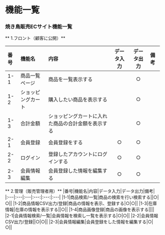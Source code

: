 # 機能一覧
### 焼き鳥販売ECサイト機能一覧
** 1.フロント（顧客に公開）**

|番号|機能名|内容|データ入力|データ出力|備考|
|:---|:---|:---|:---:|:---:|:---|
|1-1|商品一覧ページ|商品を一覧表示する||○||
|1-2|ショッピングカート|購入したい商品を表示する||○||
|1-3|合計金額|ショッピングカートに入れた商品の合計金額を表示する||○||
|2-1|会員登録|会員登録をする|○|○||
|2-2|ログイン|登録したアカウントにログインする|○|○||
|2-3|会員情報編集|会員登録した情報を編集する|○|○||

** 2.管理（販売管理者用）**
|番号|機能名|内容|データ入力|データ出力|備考|
|:---|:---|:---|:---:|:---:|:---|
|1-1|商品検索/一覧|商品の検索を行い検索する||○|○||
|1-2|商品情報CSV出力/登録|商品の情報を表示、登録する|○|○||
|1-3|在庫情報|在庫の情報を表示する||○||
|1-4|商品画像登録|商品の画像を表示する||||
|2-1|会員情報検索/一覧|会員情報を検索し一覧を表示する|○|○||
|2-2|会員情報CSV出力/登録||○|○||
|2-3|会員情報編集|会員登録をした情報を編集する|○|○||
